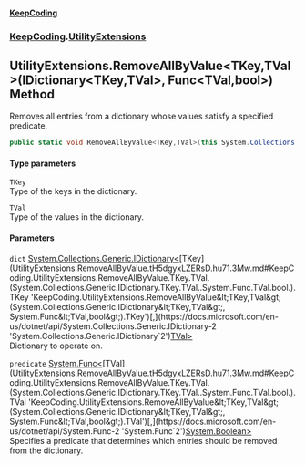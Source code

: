 #### [KeepCoding](index.md 'index')
### [KeepCoding](KeepCoding.md 'KeepCoding').[UtilityExtensions](UtilityExtensions.md 'KeepCoding.UtilityExtensions')
## UtilityExtensions.RemoveAllByValue&lt;TKey,TVal&gt;(IDictionary&lt;TKey,TVal&gt;, Func&lt;TVal,bool&gt;) Method
Removes all entries from a dictionary whose values satisfy a specified predicate.
```csharp
public static void RemoveAllByValue<TKey,TVal>(this System.Collections.Generic.IDictionary<TKey,TVal> dict, System.Func<TVal,bool> predicate);
```
#### Type parameters
<a name='KeepCoding.UtilityExtensions.RemoveAllByValue.TKey.TVal.(System.Collections.Generic.IDictionary.TKey.TVal..System.Func.TVal.bool.).TKey'></a>
`TKey`  
Type of the keys in the dictionary.
  
<a name='KeepCoding.UtilityExtensions.RemoveAllByValue.TKey.TVal.(System.Collections.Generic.IDictionary.TKey.TVal..System.Func.TVal.bool.).TVal'></a>
`TVal`  
Type of the values in the dictionary.
  
#### Parameters
<a name='KeepCoding.UtilityExtensions.RemoveAllByValue.TKey.TVal.(System.Collections.Generic.IDictionary.TKey.TVal..System.Func.TVal.bool.).dict'></a>
`dict` [System.Collections.Generic.IDictionary&lt;](https://docs.microsoft.com/en-us/dotnet/api/System.Collections.Generic.IDictionary-2 'System.Collections.Generic.IDictionary`2')[TKey](UtilityExtensions.RemoveAllByValue.tH5dgyxLZERsD.hu71.3Mw.md#KeepCoding.UtilityExtensions.RemoveAllByValue.TKey.TVal.(System.Collections.Generic.IDictionary.TKey.TVal..System.Func.TVal.bool.).TKey 'KeepCoding.UtilityExtensions.RemoveAllByValue&lt;TKey,TVal&gt;(System.Collections.Generic.IDictionary&lt;TKey,TVal&gt;, System.Func&lt;TVal,bool&gt;).TKey')[,](https://docs.microsoft.com/en-us/dotnet/api/System.Collections.Generic.IDictionary-2 'System.Collections.Generic.IDictionary`2')[TVal](UtilityExtensions.RemoveAllByValue.tH5dgyxLZERsD.hu71.3Mw.md#KeepCoding.UtilityExtensions.RemoveAllByValue.TKey.TVal.(System.Collections.Generic.IDictionary.TKey.TVal..System.Func.TVal.bool.).TVal 'KeepCoding.UtilityExtensions.RemoveAllByValue&lt;TKey,TVal&gt;(System.Collections.Generic.IDictionary&lt;TKey,TVal&gt;, System.Func&lt;TVal,bool&gt;).TVal')[&gt;](https://docs.microsoft.com/en-us/dotnet/api/System.Collections.Generic.IDictionary-2 'System.Collections.Generic.IDictionary`2')  
Dictionary to operate on.
  
<a name='KeepCoding.UtilityExtensions.RemoveAllByValue.TKey.TVal.(System.Collections.Generic.IDictionary.TKey.TVal..System.Func.TVal.bool.).predicate'></a>
`predicate` [System.Func&lt;](https://docs.microsoft.com/en-us/dotnet/api/System.Func-2 'System.Func`2')[TVal](UtilityExtensions.RemoveAllByValue.tH5dgyxLZERsD.hu71.3Mw.md#KeepCoding.UtilityExtensions.RemoveAllByValue.TKey.TVal.(System.Collections.Generic.IDictionary.TKey.TVal..System.Func.TVal.bool.).TVal 'KeepCoding.UtilityExtensions.RemoveAllByValue&lt;TKey,TVal&gt;(System.Collections.Generic.IDictionary&lt;TKey,TVal&gt;, System.Func&lt;TVal,bool&gt;).TVal')[,](https://docs.microsoft.com/en-us/dotnet/api/System.Func-2 'System.Func`2')[System.Boolean](https://docs.microsoft.com/en-us/dotnet/api/System.Boolean 'System.Boolean')[&gt;](https://docs.microsoft.com/en-us/dotnet/api/System.Func-2 'System.Func`2')  
Specifies a predicate that determines which entries should be removed from the dictionary.
  
